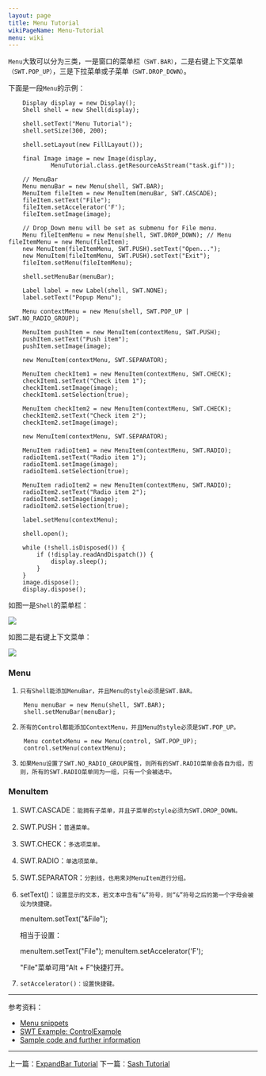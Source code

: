 ```yaml
---
layout: page
title: Menu Tutorial
wikiPageName: Menu-Tutorial
menu: wiki
---
```


`Menu`大致可以分为三类，一是窗口的菜单栏`（SWT.BAR）`，二是右键上下文菜单`（SWT.POP_UP）`，三是下拉菜单或子菜单`（SWT.DROP_DOWN）`。

下面是一段`Menu`的示例：

		Display display = new Display();
		Shell shell = new Shell(display);

		shell.setText("Menu Tutorial");
		shell.setSize(300, 200);

		shell.setLayout(new FillLayout());

		final Image image = new Image(display,
				MenuTutorial.class.getResourceAsStream("task.gif"));

		// MenuBar
		Menu menuBar = new Menu(shell, SWT.BAR);
		MenuItem fileItem = new MenuItem(menuBar, SWT.CASCADE);
		fileItem.setText("File");
		fileItem.setAccelerator('F');
		fileItem.setImage(image);

		// Drop_Down menu will be set as submenu for File menu.
		Menu fileItemMenu = new Menu(shell, SWT.DROP_DOWN); // Menu fileItemMenu = new Menu(fileItem);
		new MenuItem(fileItemMenu, SWT.PUSH).setText("Open...");
		new MenuItem(fileItemMenu, SWT.PUSH).setText("Exit");
		fileItem.setMenu(fileItemMenu);

		shell.setMenuBar(menuBar);

		Label label = new Label(shell, SWT.NONE);
		label.setText("Popup Menu");

		Menu contextMenu = new Menu(shell, SWT.POP_UP | SWT.NO_RADIO_GROUP);

		MenuItem pushItem = new MenuItem(contextMenu, SWT.PUSH);
		pushItem.setText("Push item");
		pushItem.setImage(image);

		new MenuItem(contextMenu, SWT.SEPARATOR);

		MenuItem checkItem1 = new MenuItem(contextMenu, SWT.CHECK);
		checkItem1.setText("Check item 1");
		checkItem1.setImage(image);
		checkItem1.setSelection(true);

		MenuItem checkItem2 = new MenuItem(contextMenu, SWT.CHECK);
		checkItem2.setText("Check item 2");
		checkItem2.setImage(image);

		new MenuItem(contextMenu, SWT.SEPARATOR);

		MenuItem radioItem1 = new MenuItem(contextMenu, SWT.RADIO);
		radioItem1.setText("Radio item 1");
		radioItem1.setImage(image);
		radioItem1.setSelection(true);

		MenuItem radioItem2 = new MenuItem(contextMenu, SWT.RADIO);
		radioItem2.setText("Radio item 2");
		radioItem2.setImage(image);
		radioItem2.setSelection(true);

		label.setMenu(contextMenu);

		shell.open();

		while (!shell.isDisposed()) {
			if (!display.readAndDispatch()) {
				display.sleep();
			}
		}
		image.dispose();
		display.dispose();

如图一是`Shell`的菜单栏：

![]({{site.baseurl}}/wiki/images/image_swt_menu1.png)

如图二是右键上下文菜单：

![]({{site.baseurl}}/wiki/images/image_swt_menu2.png)

### Menu

1. `只有Shell能添加MenuBar，并且Menu的style必须是SWT.BAR。`

        Menu menuBar = new Menu(shell, SWT.BAR);
        shell.setMenuBar(menuBar);

2. `所有的Control都能添加ContextMenu，并且Menu的style必须是SWT.POP_UP。`

        Menu contetxMenu = new Menu(control, SWT.POP_UP);
        control.setMenu(contextMenu);

3. `如果Menu设置了SWT.NO_RADIO_GROUP属性，则所有的SWT.RADIO菜单会各自为组，否则，所有的SWT.RADIO菜单同为一组，只有一个会被选中。`

### MenuItem

1. SWT.CASCADE：`能拥有子菜单，并且子菜单的style必须为SWT.DROP_DOWN。`
2. SWT.PUSH：`普通菜单。`
3. SWT.CHECK：`多选项菜单。`
4. SWT.RADIO：`单选项菜单。`
5. SWT.SEPARATOR：`分割线，也用来对MenuItem进行分组。`
6. setText()：`设置显示的文本，若文本中含有“&”符号，则“&”符号之后的第一个字母会被设为快捷键。`

    menuItem.setText("&File");

    相当于设置：

    menuItem.setText("File");
    menuItem.setAccelerator('F');

    "File"菜单可用“Alt + F”快捷打开。
7. `setAccelerator()：设置快捷键。`

***
参考资料：
  * [Menu snippets](http://www.eclipse.org/swt/snippets/#menu)
  * [SWT Example: ControlExample](http://www.eclipse.org/swt/examples.php)
  * [Sample code and further information](http://www.eclipse.org/swt/)

***

上一篇：[ExpandBar Tutorial]({{site.baseurl}}/wiki/ExpandBar-Tutorial.html)
下一篇：[Sash Tutorial]({{site.baseurl}}/wiki/Sash-Tutorial.html)

